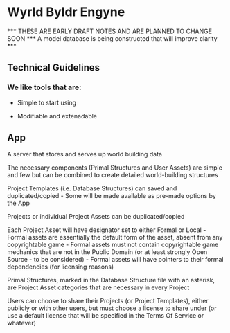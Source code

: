 # Wyrld Byldr Engyne

*** THESE ARE EARLY DRAFT NOTES AND ARE PLANNED TO CHANGE SOON *** A model database is being constructed that will improve clarity ***

## Technical Guidelines

### We like tools that are:

- Simple to start using

- Modifiable and extenadable

## App

A server that stores and serves up world building data

The necessary components (Primal Structures and User Assets) are simple and few but can be combined to create detailed world-building structures

Project Templates (i.e. Database Structures) can saved and duplicated/copied
    - Some will be made available as pre-made options by the App

Projects or individual Project Assets can be duplicated/copied

Each Project Asset will have designator set to either Formal or Local
    - Formal assets are essentially the default form of the asset, absent from any copyrightable game 
    - Formal assets must not contain copyrightable game mechanics that are not in the Public Domain (or at least strongly Open Source - to be considered)
    - Formal assets will have pointers to their formal dependencies (for licensing reasons)

Primal Structures, marked in the Database Structure file with an asterisk, are Project Asset categories that are necessary in every Project

Users can choose to share their Projects (or Project Templates), either publicly or with other users, but must choose a license to share under (or use a default license that will be specified in the Terms Of Service or whatever)
